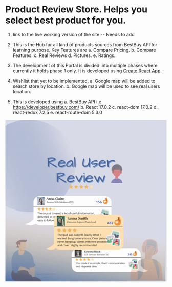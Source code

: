 # Product Review Store. Helps you select best product for you.

1. link to the live working version of the site -- Needs to add

2. This is the Hub for all kind of products sources from BestBuy API for learning purpose.
   Key Features are
   a. Compare Pricing.
   b. Compare Features.
   c. Real Reviews
   d. Pictures.
   e. Ratings.

3. The development of this Portal is divided into multiple phases where currently it holds phase 1 only.
   It is developed using [Create React App](https://github.com/facebook/create-react-app).

4. Wishlist that yet to be implemented.
   a. Google map will be added to search store by location.
   b. Google map will be used to see real users location.

5. This is developed using
   a. BestBuy API i.e. https://developer.bestbuy.com/
   b. React 17.0.2
   c. react-dom 17.0.2
   d. react-redux 7.2.5
   e. react-route-dom 5.3.0

![alt text](https://github.com/hirahussain/RevIT/blob/main/src/assets/homeImage.gif)
